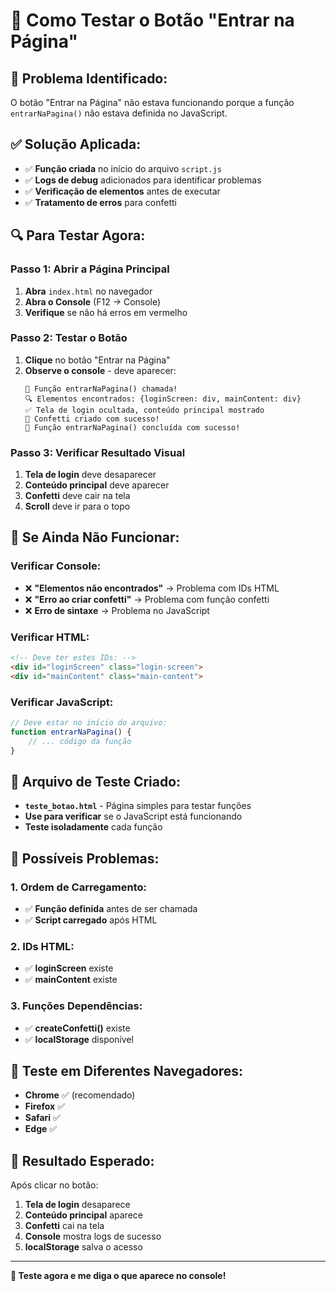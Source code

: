 # 🧪 Como Testar o Botão "Entrar na Página"

## 🎯 **Problema Identificado:**
O botão "Entrar na Página" não estava funcionando porque a função `entrarNaPagina()` não estava definida no JavaScript.

## ✅ **Solução Aplicada:**
- ✅ **Função criada** no início do arquivo `script.js`
- ✅ **Logs de debug** adicionados para identificar problemas
- ✅ **Verificação de elementos** antes de executar
- ✅ **Tratamento de erros** para confetti

## 🔍 **Para Testar Agora:**

### **Passo 1: Abrir a Página Principal**
1. **Abra** `index.html` no navegador
2. **Abra o Console** (F12 → Console)
3. **Verifique** se não há erros em vermelho

### **Passo 2: Testar o Botão**
1. **Clique** no botão "Entrar na Página"
2. **Observe o console** - deve aparecer:
   ```
   🎯 Função entrarNaPagina() chamada!
   🔍 Elementos encontrados: {loginScreen: div, mainContent: div}
   ✅ Tela de login ocultada, conteúdo principal mostrado
   🎉 Confetti criado com sucesso!
   🚀 Função entrarNaPagina() concluída com sucesso!
   ```

### **Passo 3: Verificar Resultado Visual**
1. **Tela de login** deve desaparecer
2. **Conteúdo principal** deve aparecer
3. **Confetti** deve cair na tela
4. **Scroll** deve ir para o topo

## 🚨 **Se Ainda Não Funcionar:**

### **Verificar Console:**
- ❌ **"Elementos não encontrados"** → Problema com IDs HTML
- ❌ **"Erro ao criar confetti"** → Problema com função confetti
- ❌ **Erro de sintaxe** → Problema no JavaScript

### **Verificar HTML:**
```html
<!-- Deve ter estes IDs: -->
<div id="loginScreen" class="login-screen">
<div id="mainContent" class="main-content">
```

### **Verificar JavaScript:**
```javascript
// Deve estar no início do arquivo:
function entrarNaPagina() {
    // ... código da função
}
```

## 🧪 **Arquivo de Teste Criado:**
- **`teste_botao.html`** - Página simples para testar funções
- **Use para verificar** se o JavaScript está funcionando
- **Teste isoladamente** cada função

## 🔧 **Possíveis Problemas:**

### **1. Ordem de Carregamento:**
- ✅ **Função definida** antes de ser chamada
- ✅ **Script carregado** após HTML

### **2. IDs HTML:**
- ✅ **loginScreen** existe
- ✅ **mainContent** existe

### **3. Funções Dependências:**
- ✅ **createConfetti()** existe
- ✅ **localStorage** disponível

## 📱 **Teste em Diferentes Navegadores:**
- **Chrome** ✅ (recomendado)
- **Firefox** ✅
- **Safari** ✅
- **Edge** ✅

## 🎉 **Resultado Esperado:**
Após clicar no botão:
1. **Tela de login** desaparece
2. **Conteúdo principal** aparece
3. **Confetti** cai na tela
4. **Console** mostra logs de sucesso
5. **localStorage** salva o acesso

---

**🎀 Teste agora e me diga o que aparece no console!**
